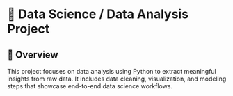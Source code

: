 # 🧠 Data Science / Data Analysis Project

## 📘 Overview
This project focuses on data analysis using Python to extract meaningful insights from raw data. It includes data cleaning, visualization, and modeling steps that showcase end-to-end data science workflows.

